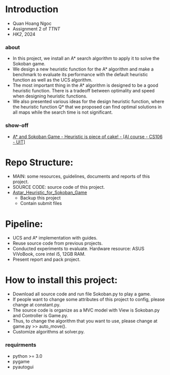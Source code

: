# Introduction
- Quan Hoang Ngoc
- Assignment 2 of _TTNT_  
- _HK2_, 2024
  
### about 
- In this project, we install an A* search algorithm to apply it to solve the Sokoban game.
- We design a new heuristic function for the A* algorithm and make a benchmark to evaluate its performance with the default heuristic function as well as the UCS algorithm. 
- The most important thing in the A* algorithm is designed to be a good heuristic function. There is a tradeoff between optimality and speed when designing heuristic functions.
- We also presented various ideas for the design heuristic function, where the heuristic function Q* that we proposed can find optimal solutions in all maps while the search time is not significant.

### show-off 
- [A* and Sokoban Game - Heuristic is piece of cake! - [AI course - CS106 - UIT]](https://youtu.be/wp_hpPnzQHg?feature=shared)

# Repo Structure:  
- MAIN: some resources, guidelines, documents and reports of this project.
- SOURCE CODE: source code of this project.
- [Astar_Heuristic_for_Sokoban_Game](https://uithcm-my.sharepoint.com/:f:/g/personal/22521178_ms_uit_edu_vn/EtPMjp9oBZJOs-FB7S_2BhYBKIJ0Dz2M3XlWftQCxivsCA?e=rn6OCR)
  - Backup this project
  - Contain submit files   

# Pipeline: 
- UCS and A* implementation with guides. 
- Reuse source code from previous projects.
- Conducted experiments to evaluate. Hardware resource: ASUS ViVoBook, core intel i5, 12GB RAM.
- Present report and pack project. 

# How to install this project: 
- Download all source code and run file Sokoban.py to play a game. 
- If people want to change some attributes of this project to config, please change at constant.py. 
- The source code is organize as a MVC model with View is Sokoban.py and Controller is Game.py. 
- Thus, to change the algorithm that you want to use, please change at game.py >> auto_move(). 
- Customize algorithms at solver.py.
### requirments
- python >= 3.0
- pygame
- pyautogui
